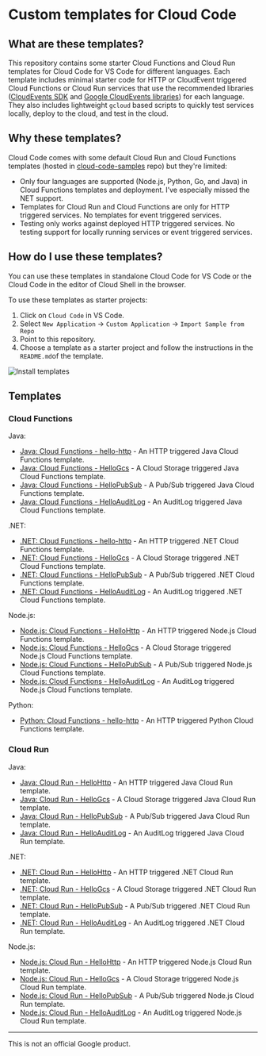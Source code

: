 # Custom templates for Cloud Code

## What are these templates?

This repository contains some starter Cloud Functions and Cloud Run templates
for Cloud Code for VS Code for different languages. Each template includes
minimal starter code for HTTP or CloudEvent triggered Cloud Functions or Cloud
Run services that use the recommended libraries ([CloudEvents
SDK](https://cloudevents.io/) and [Google CloudEvents
libraries](https://github.com/googleapis/google-cloudevents)) for each language.
They also includes lightweight `gcloud` based scripts to quickly test services
locally, deploy to the cloud, and test in the cloud.

## Why these templates?

Cloud Code comes with some default Cloud Run and Cloud Functions templates
(hosted in
[cloud-code-samples](https://github.com/GoogleCloudPlatform/cloud-code-samples)
repo) but they're limited:

* Only four languages are supported (Node.js, Python, Go, and Java) in Cloud
  Functions templates and deployment. I’ve especially missed the NET support.
* Templates for Cloud Run and Cloud Functions are only for HTTP triggered
  services. No templates for event triggered services.
* Testing only works against deployed HTTP triggered services. No testing
  support for locally running services or event triggered services.

## How do I use these templates?

You can use these templates in standalone Cloud Code for VS Code or the Cloud
Code in the editor of Cloud Shell in the browser.

To use these templates as starter projects:

1. Click on `Cloud Code` in VS Code.
1. Select `New Application` -> `Custom Application` -> `Import Sample from Repo`
1. Point to this repository.
1. Choose a template as a starter project and follow the instructions in the
   `README.md`of the template.

![Install templates](install.gif)

## Templates

### Cloud Functions

Java:

* [Java: Cloud Functions - hello-http](java/functions/hello-http) - An
  HTTP triggered Java Cloud Functions template.
* [Java: Cloud Functions - HelloGcs](java/functions/hello-gcs) - A
  Cloud Storage triggered Java Cloud Functions template.
* [Java: Cloud Functions - HelloPubSub](java/functions/hello-pubsub) - A
  Pub/Sub triggered Java Cloud Functions template.
* [Java: Cloud Functions - HelloAuditLog](java/functions/hello-auditlog) - An
  AuditLog triggered Java Cloud Functions template.

.NET:

* [.NET: Cloud Functions - hello-http](dotnet/functions/hello-http) - An
  HTTP triggered .NET Cloud Functions template.
* [.NET: Cloud Functions - HelloGcs](dotnet/functions/HelloGcs) - A
  Cloud Storage triggered .NET Cloud Functions template.
* [.NET: Cloud Functions - HelloPubSub](dotnet/functions/HelloPubSub) - A
  Pub/Sub triggered .NET Cloud Functions template.
* [.NET: Cloud Functions - HelloAuditLog](dotnet/functions/HelloAuditLog) - An
  AuditLog triggered .NET Cloud Functions template.

Node.js:

* [Node.js: Cloud Functions - HelloHttp](nodejs/functions/hello-http) - An
  HTTP triggered Node.js Cloud Functions template.
* [Node.js: Cloud Functions - HelloGcs](nodejs/functions/hello-gcs) - A
  Cloud Storage triggered Node.js Cloud Functions template.
* [Node.js: Cloud Functions - HelloPubSub](nodejs/functions/hello-pubsub) - A
  Pub/Sub triggered Node.js Cloud Functions template.
* [Node.js: Cloud Functions - HelloAuditLog](nodejs/functions/hello-auditLog) - An
  AuditLog triggered Node.js Cloud Functions template.

Python:

* [Python: Cloud Functions - hello-http](python/functions/hello-http) - An
  HTTP triggered Python Cloud Functions template.

### Cloud Run

Java:

* [Java: Cloud Run - HelloHttp](java/run/hello-http) - An HTTP triggered Java
  Cloud Run template.
* [Java: Cloud Run - HelloGcs](java/run/hello-gcs) - A Cloud Storage triggered
  Java Cloud Run template.
* [Java: Cloud Run - HelloPubSub](java/run/hello-pubsub) - A Pub/Sub triggered
  Java Cloud Run template.
* [Java: Cloud Run - HelloAuditLog](dotnet/run/hello-audit-log) - An AuditLog
  triggered Java Cloud Run template.

.NET:

* [.NET: Cloud Run - HelloHttp](dotnet/run/HelloHttp) - An HTTP triggered .NET
  Cloud Run template.
* [.NET: Cloud Run - HelloGcs](dotnet/run/HelloGcs) - A Cloud Storage triggered
  .NET Cloud Run template.
* [.NET: Cloud Run - HelloPubSub](dotnet/run/HelloPubSub) - A Pub/Sub triggered
  .NET Cloud Run template.
* [.NET: Cloud Run - HelloAuditLog](dotnet/run/HelloAuditLog) - An AuditLog
  triggered .NET Cloud Run template.

Node.js:

* [Node.js: Cloud Run - HelloHttp](nodejs/run/hello-http) - An HTTP triggered Node.js
  Cloud Run template.
* [Node.js: Cloud Run - HelloGcs](nodejs/run/hello-gcs) - A Cloud Storage triggered
  Node.js Cloud Run template.
* [Node.js: Cloud Run - HelloPubSub](nodejs/run/hello-pubsub) - A Pub/Sub triggered
  Node.js Cloud Run template.
* [Node.js: Cloud Run - HelloAuditLog](nodejs/run/hello-auditLog) - An AuditLog
  triggered Node.js Cloud Run template.

-------

This is not an official Google product.
